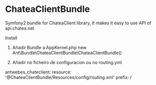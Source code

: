 ChateaClientBundle
==================

Symfony2 bundle for ChateaClient library, It makes it easy to use API of api.chatea.net

Install 
1) Añadir Bundle a AppKernel.php
    new  Ant\Bundle\ChateaClientBundle\ChateaClientBundle()
    
2) Añadir no ficheiro de configuracion  ou no routing.yml

antwebes_chateclient:
    resource: '@ChateaClientBundle/Resources/config/routing.xml'
    prefix:   /   
